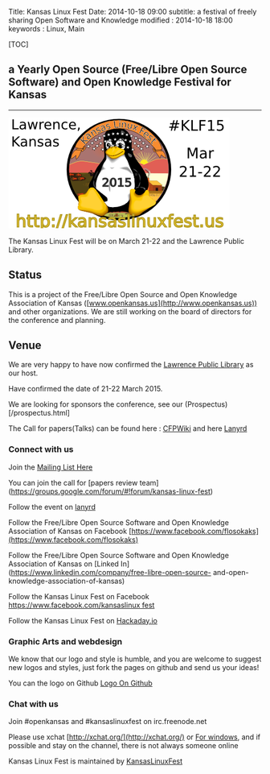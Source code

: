 Title: Kansas Linux Fest
Date: 2014-10-18 09:00
subtitle: a festival of freely sharing Open Software and Knowledge
modified : 2014-10-18 18:00
keywords : Linux, Main

[TOC]

## a Yearly Open Source (Free/Libre Open Source Software) and Open Knowledge Festival for Kansas

* * *

![Logo](/images/klf15logo_twitter_white.png)

The Kansas Linux Fest will be on March 21-22 and the Lawrence Public Library.


## Status

This is a project of the Free/Libre Open Source and Open Knowledge Association
of Kansas ([www.openkansas.us](http://www.openkansas.us)) and other
organizations. We are still working on the board of directors for the
conference and planning.

## Venue

We are very happy to have now confirmed the [Lawrence Public Library](http://www.lawrence.lib.ks.us/) as our host.

Have confirmed the date of 21-22 March 2015.

We are looking for sponsors the conference, see our (Prospectus)[/prospectus.html]

The Call for papers(Talks) can be found here :
[CFPWiki](http://www.wikicfp.com/cfp/servlet/event.showcfp?eventid=41289) and
here [Lanyrd](http://lanyrd.com/2015/klf15/calls/qcwkk/)

### Connect with us

Join the [Mailing List Here](https://groups.google.com/forum/#!forum/flosokaks)

You can join the call for [papers review team]
(https://groups.google.com/forum/#!forum/kansas-linux-fest)

Follow the event on [lanyrd](http://lanyrd.com/2015/klf15/)


Follow the Free/Libre Open Source Software and Open Knowledge Association of
Kansas on Facebook [https://www.facebook.com/flosokaks](https://www.facebook.com/flosokaks)

Follow the Free/Libre Open Source Software and Open Knowledge Association of
Kansas on [Linked In](https://www.linkedin.com/company/free-libre-open-source-
and-open-knowledge-association-of-kansas)

Follow the Kansas Linux Fest on Facebook [https://www.facebook.com/kansaslinux
fest](https://www.facebook.com/kansaslinuxfest)

Follow the Kansas Linux Fest on [Hackaday.io](http://hackaday.io/project/1711-Kansas-Linux-Fest)

### Graphic Arts and webdesign
We know that our logo and style is humble, and you are welcome to suggest new
logos and styles, just fork the pages on github and send us your ideas!

You can the logo on Github [Logo On Github](https://github.com/KansasLinuxFest/website/tree/master/logo)

### Chat with us

Join #openkansas and #kansaslinuxfest on irc.freenode.net

Please use xchat [http://xchat.org/](http://xchat.org/) or [For
windows](http://www.silverex.org/download/), and if possible and stay on the
channel, there is not always someone online

Kansas Linux Fest is maintained by
[KansasLinuxFest](https://github.com/KansasLinuxFest)


